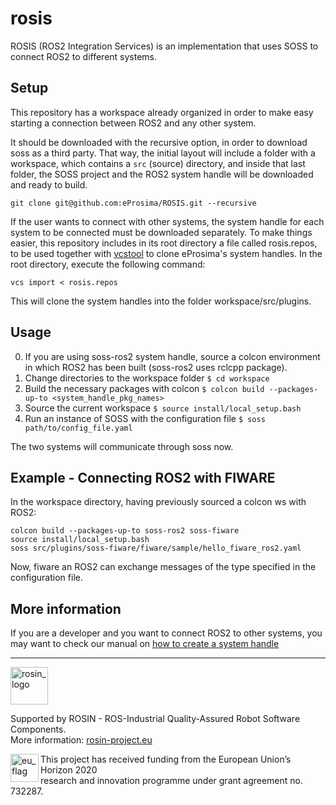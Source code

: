 # rosis

ROSIS (ROS2 Integration Services) is an implementation that uses SOSS to connect ROS2 to different systems.

## Setup

This repository has a workspace already organized in order to make easy starting a connection between ROS2 and any other system.

It should be downloaded with the recursive option, in order to download soss as a third party. That way, the initial layout will include a folder with a workspace, which contains a `src` (source) directory, and inside that last folder, the SOSS project and the ROS2 system handle will be downloaded and ready to build.

```
git clone git@github.com:eProsima/ROSIS.git --recursive 
```

If the user wants to connect with other systems, the system handle for each system to be connected must be downloaded separately. To make things easier, this repository includes in its root directory a file called rosis.repos, to be used together with [vcstool](https://github.com/dirk-thomas/vcstool) to clone eProsima's system handles. In the root directory, execute the following command:

```
vcs import < rosis.repos
```

This will clone the system handles into the folder workspace/src/plugins.

## Usage

0. If you are using soss-ros2 system handle, source a colcon environment in which ROS2 has been built (soss-ros2 uses rclcpp package).
1. Change directories to the workspace folder `$ cd workspace`
1. Build the necessary packages with colcon `$ colcon build --packages-up-to <system_handle_pkg_names>`
1. Source the current workspace `$ source install/local_setup.bash`
1. Run an instance of SOSS with the configuration file `$ soss path/to/config_file.yaml`

The two systems will communicate through soss now.

## Example - Connecting ROS2 with FIWARE

In the workspace directory, having previously sourced a colcon ws with ROS2:
```
colcon build --packages-up-to soss-ros2 soss-fiware
source install/local_setup.bash
soss src/plugins/soss-fiware/fiware/sample/hello_fiware_ros2.yaml
```
Now, fiware an ROS2 can exchange messages of the type specified in the configuration file.

## More information

If you are a developer and you want to connect ROS2 to other systems, you may want to check our manual on [how to create a system handle](docs/CreatingSH.md)

---

<!-- 
    ROSIN acknowledgement from the ROSIN press kit
    @ https://github.com/rosin-project/press_kit
-->

<a href="http://rosin-project.eu">
  <img src="http://rosin-project.eu/wp-content/uploads/rosin_ack_logo_wide.png" 
       alt="rosin_logo" height="60" >
</a>

Supported by ROSIN - ROS-Industrial Quality-Assured Robot Software Components.  
More information: <a href="http://rosin-project.eu">rosin-project.eu</a>

<img src="http://rosin-project.eu/wp-content/uploads/rosin_eu_flag.jpg" 
     alt="eu_flag" height="45" align="left" >  

This project has received funding from the European Union’s Horizon 2020  
research and innovation programme under grant agreement no. 732287. 

 [soss]: https://github.com/osrf/soss
 [fiware]: https://www.fiware.org/
